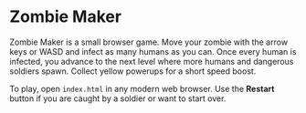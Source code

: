 # Zombie Maker

Zombie Maker is a small browser game. Move your zombie with the arrow keys or WASD and infect as many humans as you can. Once every human is infected, you advance to the next level where more humans and dangerous soldiers spawn. Collect yellow powerups for a short speed boost.

To play, open `index.html` in any modern web browser. Use the **Restart** button if you are caught by a soldier or want to start over.
